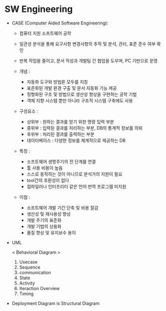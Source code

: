 # SW Engineering 

- CASE (Computer Aided Software Engineering):
    - 컴퓨터 지원 소프트웨어 공학 
    - 일관성 분석을 통해 요구사항 변경사항의 추적 및 분석, 관리, 표준 준수 여부 확인 
    - 반복 작업을 줄이고, 문서 작성과 개발팀 간 협업을 도우며, PC 기반으로 운영

    - 개념 : 
        - 자동화 도구와 방법론 모두를 지칭 
        - 표준화된 개발 환경 구출 및 문서 자동화 기능 제공 
        - 정형화된 구조 및 방법으로 생산성 향상을 구현하는 공학 기법 
        - 객체 지향 시스템 뿐만 아니라 구조적 시스템 구축에도 사용 

    - 구성요소 : 
        - 상위부 : 원하는 결과를 얻기 위한 명령 입력 부분 
        - 중위부 : 입력된 결과를 처리하는 부분, DB의 통계적 정보를 의뢰
        - 후위부 : 처리된 결과를 출력하는 부분 
        - 데이터베이스 : 다양한 정보를 체계적으로 제공하는 DB

    - 특징 : 
        - 소프트웨어 생명주기의 전 단계를 연결 
        - 툴 사용 비용이 높음 
        - 스스로 동작하는 것이 아니므로 분석가의 지원이 필요 
        - tool간의 호환성이 없다 
        - 컴파일러나 인터프리터 같은 언어 번역 프로그램 미지원 

    - 이점 : 
        - 소프트웨어 개발 기간 단축 및 비용 절감 
        - 생산성 및 재사용성 향상 
        - 개발 주기의 표준화 
        - 개발 기법의 상용화 
        - 품질 향상 및 유지보수 용이 


- UML

    < Behavioral Diagram >
    1. Usecase 
    2. Sequence 
    3. communication 
    4. State 
    5. Activity 
    6. Iteraction Overview 
    7. Timing 

* Deployment Diagram is Structural Diagram
